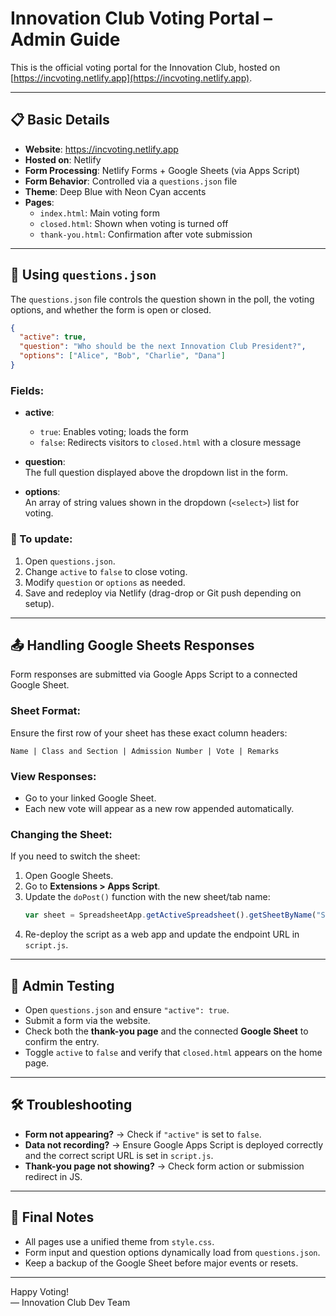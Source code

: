 
# Innovation Club Voting Portal – Admin Guide

This is the official voting portal for the Innovation Club, hosted on [https://incvoting.netlify.app](https://incvoting.netlify.app).

---

## 📋 Basic Details

- **Website**: https://incvoting.netlify.app  
- **Hosted on**: Netlify  
- **Form Processing**: Netlify Forms + Google Sheets (via Apps Script)  
- **Form Behavior**: Controlled via a `questions.json` file  
- **Theme**: Deep Blue with Neon Cyan accents  
- **Pages**:
  - `index.html`: Main voting form
  - `closed.html`: Shown when voting is turned off
  - `thank-you.html`: Confirmation after vote submission

---

## 🧠 Using `questions.json`

The `questions.json` file controls the question shown in the poll, the voting options, and whether the form is open or closed.

```json
{
  "active": true,
  "question": "Who should be the next Innovation Club President?",
  "options": ["Alice", "Bob", "Charlie", "Dana"]
}
```

### Fields:
- **active**:  
  - `true`: Enables voting; loads the form  
  - `false`: Redirects visitors to `closed.html` with a closure message

- **question**:  
  The full question displayed above the dropdown list in the form.

- **options**:  
  An array of string values shown in the dropdown (`<select>`) list for voting.

### 🔄 To update:
1. Open `questions.json`.
2. Change `active` to `false` to close voting.
3. Modify `question` or `options` as needed.
4. Save and redeploy via Netlify (drag-drop or Git push depending on setup).

---

## 📤 Handling Google Sheets Responses

Form responses are submitted via Google Apps Script to a connected Google Sheet.

### Sheet Format:
Ensure the first row of your sheet has these exact column headers:
```
Name | Class and Section | Admission Number | Vote | Remarks
```

### View Responses:
- Go to your linked Google Sheet.
- Each new vote will appear as a new row appended automatically.

### Changing the Sheet:
If you need to switch the sheet:
1. Open Google Sheets.
2. Go to **Extensions > Apps Script**.
3. Update the `doPost()` function with the new sheet/tab name:
   ```javascript
   var sheet = SpreadsheetApp.getActiveSpreadsheet().getSheetByName("Sheet1");
   ```
4. Re-deploy the script as a web app and update the endpoint URL in `script.js`.

---

## 🧪 Admin Testing

- Open `questions.json` and ensure `"active": true`.
- Submit a form via the website.
- Check both the **thank-you page** and the connected **Google Sheet** to confirm the entry.
- Toggle `active` to `false` and verify that `closed.html` appears on the home page.

---

## 🛠 Troubleshooting

- **Form not appearing?** → Check if `"active"` is set to `false`.
- **Data not recording?** → Ensure Google Apps Script is deployed correctly and the correct script URL is set in `script.js`.
- **Thank-you page not showing?** → Check form action or submission redirect in JS.

---

## 🧾 Final Notes

- All pages use a unified theme from `style.css`.
- Form input and question options dynamically load from `questions.json`.
- Keep a backup of the Google Sheet before major events or resets.

---

Happy Voting!  
— Innovation Club Dev Team
